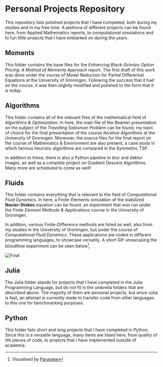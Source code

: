 # Personal Projects Repository
This repository lists polished projects that I have completed, both during my studies and in my free time. A plethora of different projects can be found here, from Applied Mathematics reports, to computational simulations and to fun little projects that I have embarked on during the years.

## Moments
This folder contains the base files for the *Enhancing Black-Scholes Option Pricing: A Method of Moments Approach* report. The first draft of this work was done under the course of Model Reduction for Partial Differential Equations at the University of Groningen. Following the success that it had on the course, it was then slightly modified and polished to the form that it is today.

## Algorithms
This folder contains all of the relevant files of the mathematical field of *Algorithms & Optimization*. In here, the main file of the Beamer presentation on the subject of the *Travelling Salesman Problem* can be found, my topic of choice for the final presentation of the course *Iterative Algorithms* at the University of Groningen. Moreover, the source files for the final report on the course of Mathematics & Environment are also present, a case study in which famous heuristic algorithms are compared in the Symmetric TSP.

In addition to these, there is also a Python pipeline to blur and deblur images, as well as a complete project on Gradient Descent Algorithms. Many more are scheduled to come as well!

## Fluids
This folder contains everything that is relevant to the field of *Computational Fluid Dynamics*. In here, a Finite-Elements simulation of the stabilized **Navier-Stokes** equation can be found, an experiment that was run under the *Finite Element Methods & Applications* course in the University of Groningen. 

In addition, various Finite-Difference methods are listed as well, also from my studies in the University of Groningen, but under the course of *Computational Fluid Dynamics*. These applications are coded in different programming languages, to showcase versatily. A short GIF showcasing the bloodflow experiment can be seen below[^1].

![Final](https://github.com/user-attachments/assets/b8a73e2b-91be-428e-851e-b1cf42fbe003)

[^1]: Visualised by [Paraview](https://www.paraview.org/)

## Julia
The Julia folder stands for projects that I have completed in the Julia Programming Language, but do not fit in the umbrella folders that are described above. The majority of them are personal projects, but since Julia is fast, an attempt is currently made to transfer code from other languages to this one for benchmarking purposes.

## Python
This folder lists short and long projects that I have completed in Python. Since this is a versatile language, many items are listed here, from quality of life pieces of code, to projects that I have implemented outside of academia.
